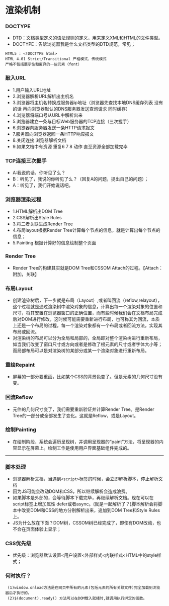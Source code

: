 # 渲染机制

### DOCTYPE
* DTD：文档类型定义的语法规则的定义，用来定义XML和HTML的文件类型。
* DOCTYPE：告诉浏览器我是什么文档类型的DTD规范，常见；
```
HTML5 : <!DOCTYPE html>
HTML 4.01 Strict/Transitional 严格模式、传统模式
严格不包括展示性和废弃的一些元素（font）
```

### 敲入URL
* 1.用户输入URL地址
* 2.浏览器解析URL解析出主机名
* 3.浏览器将主机名转换成服务器ip地址（浏览器先查找本地DNS缓存列表 没有的话 再向浏览器默认的DNS服务器发送查询请求 同时缓存）
* 4.浏览器将端口号从URL中解析出来
* 5.浏览器建立一条与目标Web服务器的TCP连接（三次握手）
* 6.浏览器向服务器发送一条HTTP请求报文
* 7.服务器向浏览器返回一条HTTP响应报文
* 8.关闭连接 浏览器解析文档
* 9.如果文档中有资源 重复6 7 8 动作 直至资源全部加载完毕

### TCP连接三次握手

* A:我说的话，你听见了么？
* B：听见了，我说的你听见了么？（回复A的问题，提出自己的问题）；
* A：听见了，我们开始说话吧。

### 浏览器渲染过程

* 1.HTML解析出DOM Tree
* 2.CSS解析出Style Rules
* 3.将二者关联生成Render Tree
* 4.布局layout根据Render Tree计算每个节点的信息，就是计算出每个节点的信息；
* 5.Painting 根据计算好的信息绘制整个页面

### Render Tree
* Render Tree的构建其实就是DOM Tree和CSSOM Attach的过程。【Attach：附加，关联】

### 布局Layout

* 创建渲染树后，下一步就是布局（Layout）,或者叫回流（reflow,relayout），这个过程就是通过渲染树中渲染对象的信息，计算出每一个渲染对象的位置和尺寸，将其安置在浏览器窗口的正确位置，而有些时候我们会在文档布局完成后对DOM进行修改，这时候可能需要重新进行布局，也可称其为回流，本质上还是一个布局的过程，每一个渲染对象都有一个布局或者回流方法，实现其布局或回流。
* 对渲染树的布局可以分为全局和局部的，全局即对整个渲染树进行重新布局，如当我们改变了窗口尺寸或方向或者是修改了根元素的尺寸或者字体大小等；而局部布局可以是对渲染树的某部分或某一个渲染对象进行重新布局。

### 重绘Repaint
* 屏幕的一部分要重画，比如某个CSS的背景色变了。但是元素的几何尺寸没有变。

### 回流Reflow
* 元件的几何尺寸变了，我们需要重新验证并计算Render Tree。是Render Tree的一部分或全部发生了变化。这就是Reflow，或是Layout。

### 绘制Painting
* 在绘制阶段，系统会遍历呈现树，并调用呈现器的“paint”方法，将呈现器的内容显示在屏幕上。绘制工作是使用用户界面基础组件完成的。

---------------------

### 脚本处理
* 浏览器解析文档，当遇到`<script>`标签的时候，会立即解析脚本，停止解析文档
* 因为JS可能会改动DOM和CSS，所以继续解析会造成浪费。
* 如果脚本是外部的，会等待脚本下载完毕，再继续解析文档。现在可以在script标签上增加属性 defer或者async。(就是一起解析了？)脚本解析会将脚本中改变DOM和CSS的地方分别解析出来，追加到DOM Tree和Style Rules上。
* JS为什么放在下面？DOM树，CSSOM树已经完成了，即使有DOM改动，也不会在页面体验上显示；

### CSS优先级
* 优先级：浏览器默认设置<用户设置<外部样式<内联样式<HTML中的style样式；

### 何时执行？
```
 (1)window.onload方法是在网页中所有的元素(包括元素的所有关联文件)完全加载到浏览器后才执行的。
 (2)$(document).ready() 方法可以在DOM载入就绪时,就调用执行绑定的函数。
```




